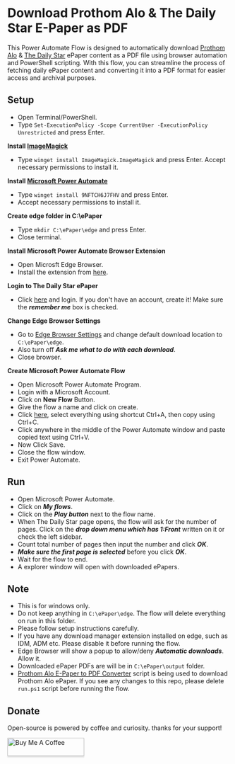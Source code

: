 # Download Prothom Alo & The Daily Star E-Paper as PDF

This Power Automate Flow is designed to automatically download [Prothom Alo](https://epaper.prothomalo.com/) & [The Daily Star](https://epaper.thedailystar.net/) ePaper content as a PDF file using browser automation and PowerShell scripting. With this flow, you can streamline the process of fetching daily ePaper content and converting it into a PDF format for easier access and archival purposes.

## Setup

- Open Terminal/PowerShell.
- Type `Set-ExecutionPolicy -Scope CurrentUser -ExecutionPolicy Unrestricted` and press Enter.

**Install [ImageMagick](https://imagemagick.org/script/download.php#windows)**
- Type `winget install ImageMagick.ImageMagick` and press Enter. Accept necessary permissions to install it.

**Install [Microsoft Power Automate](https://go.microsoft.com/fwlink/?linkid=2102613)**
- Type `winget install 9NFTCH6J7FHV` and press Enter. 
- Accept necessary permissions to install it. 

**Create edge folder in C:\ePaper**
- Type `mkdir C:\ePaper\edge` and press Enter.
- Close terminal.

**Install Microsoft Power Automate Browser Extension**
- Open Microsft Edge Browser.
- Install the extension from [here](https://microsoftedge.microsoft.com/addons/detail/microsoft-power-automate/kagpabjoboikccfdghpdlaaopmgpgfdc).

**Login to The Daily Star ePaper**
- Click [here](https://epaper.thedailystar.net/) and login. If you don't have an account, create it! Make sure the ***remember me*** box is checked.

**Change Edge Browser Settings**
- Go to [Edge Browser Settings](edge://settings/downloads) and change default download location to `C:\ePaper\edge`.
- Also turn off ***Ask me what to do with each download***.
- Close browser.

**Create Microsoft Power Automate Flow**
- Open Microsoft Power Automate Program.
- Login with a Microsoft Account.
- Click on **New Flow** Button.
- Give the flow a name and click on create.
- Click [here](https://raw.githubusercontent.com/fahim-ahmed05/power-automate-dailystar-prothomalo-epaper2pdf/main/flow.txt), select everything using shortcut Ctrl+A, then copy using Ctrl+C.
- Click anywhere in the middle of the Power Automate window and paste copied text using Ctrl+V.
- Now Click Save.
- Close the flow window.
- Exit Power Automate.

## Run

- Open Microsoft Power Automate.
- Click on ***My flows***.
- Click on the ***Play button*** next to the flow name.
- When The Daily Star page opens, the flow will ask for the number of pages. Click on the ***drop down menu which has 1:Front*** written on it or check the left sidebar.
- Count total number of pages then input the number and click ***OK***.
- ***Make sure the first page is selected*** before you click ***OK***.
- Wait for the flow to end.
- A explorer window will open with downloaded ePapers.

## Note

- This is for windows only.
- Do not keep anything in `C:\ePaper\edge`. The flow will delete everything on run in this folder.
- Please follow setup instructions carefully.
- If you have any download manager extension installed on edge, such as IDM, ADM etc. Please disable it before running the flow.
- Edge Browser will show a popup to allow/deny ***Automatic downloads***. Allow it.
- Downloaded ePaper PDFs are will be in `C:\ePaper\output` folder.
- [Prothom Alo E-Paper to PDF Converter](https://github.com/fahim-ahmed05/prothomalo-epaper2pdf) script is being used to download Prothom Alo ePaper. If you see any changes to this repo, please delete `run.ps1` script before running the flow.

## Donate

Open-source is powered by coffee and curiosity. thanks for your support!

<a href="https://www.buymeacoffee.com/fahim.ahmed" target="_blank">
  <img src="https://www.buymeacoffee.com/assets/img/custom_images/orange_img.png" 
       alt="Buy Me A Coffee" 
       style="height: 41px !important;width: 174px !important;box-shadow: 0px 3px 2px 0px rgba(190, 190, 190, 0.5); -webkit-box-shadow: 0px 3px 2px 0px rgba(190, 190, 190, 0.5);" />
</a>